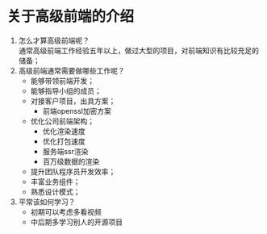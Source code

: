 # 关于高级前端的介绍
1. 怎么才算高级前端呢？  
通常高级前端工作经验五年以上，做过大型的项目，对前端知识有比较充足的储备；
2. 高级前端通常需要做哪些工作呢？  
   + 能够带领前端开发；  
   + 能够指导小组的成员；
   + 对接客户项目，出具方案；
     + 前端openssl加密方案
   + 优化公司前端架构；
     + 优化渲染速度
     + 优化打包速度
     + 服务端ssr渲染
     + 百万级数据的渲染
   + 提升团队程序员开发效率；
   + 丰富业务组件；
   + 熟悉设计模式；
3. 平常该如何学习？
   + 初期可以考虑多看视频
   + 中后期多学习别人的开源项目
